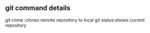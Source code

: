 ## git command details
git clone :clones remote repository to local
git status:shows current repository
